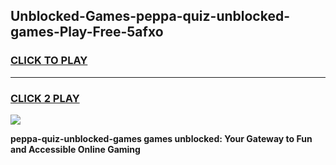 
## Unblocked-Games-peppa-quiz-unblocked-games-Play-Free-5afxo
<h3>
<a href="https://premium76.site?title=peppa-quiz-unblocked-games&ref=10A">CLICK TO PLAY</a></h3>
<hr>

<h3>
<a href="https://premium76.site?title=peppa-quiz-unblocked-games&ref=10A">CLICK 2 PLAY</a>
  
</h3>

<a href="https://premium76.site?title=peppa-quiz-unblocked-games&ref=10A"><img src="https://clearcache.store/games.png"></a>


**peppa-quiz-unblocked-games games unblocked: Your Gateway to Fun and Accessible Online Gaming**

